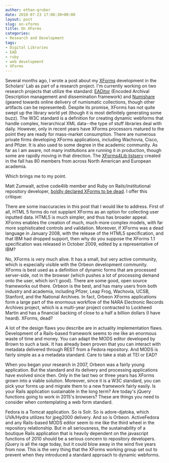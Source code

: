 ```yaml
---
author: ethan-gruber
date: 2010-07-23 17:08:30+00:00
layout: post
slug: on-xforms
title: On XForms
categories:
- Research and Development
tags:
- Digital Libraries
- EAD
- ruby
- web development
- XForms
---
```


Several months ago, I wrote a post about my [XForms](http://www.w3.org/TR/xforms11/) development in the Scholars' Lab as part of a research project. I'm currently working on two research projects that utilize the standard: [EADitor](http://code.google.com/p/eaditor/) (Encoded Archival Description management and dissemination framework) and [Numishare](http://code.google.com/p/numishare/) (geared towards online delivery of numismatic collections, though other artifacts can be represented). Despite its promise, XForms has not quite swept up the library world yet (though it is most definitely generating some buzz). The W3C standard is a definition for creating dynamic webforms that handle complex, hierarchical XML data--the type of stuff libraries deal with daily. However, only in recent years have XForms processors matured to the point they are ready for mass-market consumption. There are numerous private firms developing XForms applications, including Wachovia, Cisco, and Pfizer. It is also used to some degree in the academic community. As far as I am aware, not many institutions are running it in production, though some are rapidly moving in that direction. The [XForms4Lib listserv](https://list.mail.virginia.edu/mailman/listinfo/xforms4lib) created in the fall has 80 members from across North American and European academia.

Which brings me to my point. <!-- more -->

Matt Zumwalt, active code4lib member and Ruby on Rails/institutional repository developer, [boldly declared XForms to be dead](http://yourmediashelf.com/blog/2010/07/20/writing-on-the-wall-xforms-has-been-dead-for-years/). I offer this critique:


There are some inaccuracies in this post that I would like to address. First of all, HTML 5 forms do not supplant XForms as an option for collecting user inputted data. HTML5 is much simpler, and thus has broader appeal. XForms enables the creation of much, much more complex models, with far more sophisticated controls and validation. Moreover, if XForms was a dead language in January 2008, with the release of the HTML5 specification, and that IBM had dropped support, then why do you suppose the XForms 1.1 specification was released in October 2009, edited by a representative of IBM?

No, XForms is very much alive. It has a small, but very active community, which is especially visible with the Orbeon development community. XForms is best used as a definition of dynamic forms that are processed server-side, not in the browser (which pushes a lot of processing demand onto the user, which isn't good). There are some good, open source frameworks out there. Orbeon is the best, and has many users from both industry and academia, including Pfizer, Leap Frog, Wachovia, UCSB, Stanford, and the National Archives. In fact, Orbeon XForms applications form a large part of the enormous workflow of the NARA Electronic Records Archives project, which is a multi-year project contracted to Lockheed Martin and has a financial backing of close to a half a billion dollars (I have heard). XForms, dead?

A lot of the design flaws you describe are in actuality implementation flaws. Development of a Rails-based framework seems to me like an enormous waste of time and money. You can adapt the MODS editor developed by Brown to such a task. It has already been proven that you can interact with metadata delivered through REST from a Fedora repository. And MODS is fairly simple as a a metadata standard. Care to take a stab at TEI or EAD?

When you began your research in 2007, Orbeon was a fairly young application. But the standard and its delivery and processing applications have evolved since then. Only in the last two or three years has XForms grown into a viable solution. Moreover, since it is a W3C standard, you can pick your forms up and migrate them to a new framework fairly easily. Is your Rails application sustainable in the long term? Are today's jQuery functions going to work in 2015's browsers? These are things you need to consider when contemplating a web form standard.


Fedora is a Tomcat application. So is Solr. So is adore-djatoka, which UVA/Hydra utilizes for jpeg2000 delivery. And so is Orbeon. ActiveFedora and any Rails-based MODS editor seem to me like the third wheel in the repository relationship. But in all seriousness, the sustainability of a boutique Rails application that is heavily dependent on the javascript functions of 2010 should be a serious concern to repository developers. jQuery is all the rage today, but it could blow away in the wind five years from now. This is the very thing that the XForms working group set out to prevent when they introduced a standard approach to dynamic webforms.
